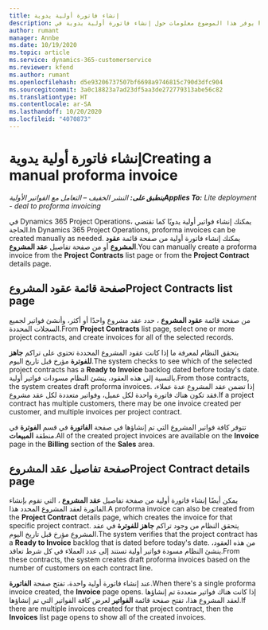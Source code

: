 ```yaml
---
title: إنشاء فاتورة أولية يدوية
description: يوفر هذا الموضوع معلومات حول إنشاء فاتورة أولية يدوية في Project Operations.
author: rumant
manager: Annbe
ms.date: 10/19/2020
ms.topic: article
ms.service: dynamics-365-customerservice
ms.reviewer: kfend
ms.author: rumant
ms.openlocfilehash: d5e93206737507bf6698a9746815c790d3dfc904
ms.sourcegitcommit: 3a0c18823a7ad23df5aa3de272779313abe56c82
ms.translationtype: HT
ms.contentlocale: ar-SA
ms.lasthandoff: 10/20/2020
ms.locfileid: "4070873"
---
```

# <a name="creating-a-manual-proforma-invoice"></a><span data-ttu-id="c59b0-103">إنشاء فاتورة أولية يدوية</span><span class="sxs-lookup"><span data-stu-id="c59b0-103">Creating a manual proforma invoice</span></span>

<span data-ttu-id="c59b0-104">_**ينطبق على:** النشر الخفيف – التعامل مع الفواتير الأولية_</span><span class="sxs-lookup"><span data-stu-id="c59b0-104">_**Applies To:** Lite deployment - deal to proforma invoicing_</span></span>

<span data-ttu-id="c59b0-105">في Dynamics 365 Project Operations، يمكنك إنشاء فواتير أولية يدويًا كما تقتضي الحاجة.</span><span class="sxs-lookup"><span data-stu-id="c59b0-105">In Dynamics 365 Project Operations, proforma invoices can be created manually as needed.</span></span> <span data-ttu-id="c59b0-106">يمكنك إنشاء فاتورة أولية من صفحة قائمة **عقود المشروع** أو من صفحة تفاصيل **عقد المشروع**.</span><span class="sxs-lookup"><span data-stu-id="c59b0-106">You can manually create a proforma invoice from the **Project Contracts** list page or from the **Project Contract** details page.</span></span>

##  <a name="project-contracts-list-page"></a><span data-ttu-id="c59b0-107">صفحة قائمة عقود المشروع</span><span class="sxs-lookup"><span data-stu-id="c59b0-107">Project Contracts list page</span></span>

<span data-ttu-id="c59b0-108">من صفحة قائمة **عقود المشروع** ، حدد عقد مشروع واحدًا أو أكثر، وأنشئ فواتير لجميع السجلات المحددة.</span><span class="sxs-lookup"><span data-stu-id="c59b0-108">From **Project Contracts** list page, select one or more project contracts, and create invoices for all of the selected records.</span></span>

<span data-ttu-id="c59b0-109">يتحقق النظام لمعرفة ما إذا كانت عقود المشروع المحددة تحتوي على تراكم **جاهز للفوترة** مؤرخ قبل تاريخ اليوم.</span><span class="sxs-lookup"><span data-stu-id="c59b0-109">The system checks to see which of the selected project contracts has a **Ready to Invoice** backlog  dated before today's date.</span></span> <span data-ttu-id="c59b0-110">بالنسبة إلى هذه العقود، ينشئ النظام مسودات فواتير أولية.</span><span class="sxs-lookup"><span data-stu-id="c59b0-110">From those contracts, the system creates draft proforma invoices.</span></span> <span data-ttu-id="c59b0-111">إذا تضمن عقد المشروع عدة عملاء، فقد تكون هناك فاتورة واحدة لكل عميل، وفواتير متعددة لكل عقد مشروع.</span><span class="sxs-lookup"><span data-stu-id="c59b0-111">If a project contract has multiple customers, there may be one invoice created per customer, and multiple invoices per project contract.</span></span>

<span data-ttu-id="c59b0-112">تتوفر كافة فواتير المشروع التي تم إنشاؤها في صفحة **الفاتورة** في قسم **الفوترة** في منطقة **المبيعات**.</span><span class="sxs-lookup"><span data-stu-id="c59b0-112">All of the created project invoices are available on the **Invoice** page in the **Billing** section of the **Sales** area.</span></span>

## <a name="project-contract-details-page"></a><span data-ttu-id="c59b0-113">صفحة تفاصيل عقد المشروع</span><span class="sxs-lookup"><span data-stu-id="c59b0-113">Project Contract details page</span></span>

<span data-ttu-id="c59b0-114">يمكن أيضًا إنشاء فاتورة أولية من صفحة تفاصيل **عقد المشروع** ، التي تقوم بإنشاء الفاتورة لعقد المشروع المحدد هذا.</span><span class="sxs-lookup"><span data-stu-id="c59b0-114">A proforma invoice can also be created from the **Project Contract** details page, which creates the invoice for that specific project contract.</span></span> <span data-ttu-id="c59b0-115">يتحقق النظام من وجود تراكم **جاهز للفوترة** في عقد المشروع مؤرخ قبل تاريخ اليوم.</span><span class="sxs-lookup"><span data-stu-id="c59b0-115">The system verifies that the project contract has a **Ready to Invoice** backlog that is dated before today's date.</span></span> <span data-ttu-id="c59b0-116">من هذه العقود، ينشئ النظام مسودة فواتير أولية تستند إلى عدد العملاء في كل شرط تعاقد.</span><span class="sxs-lookup"><span data-stu-id="c59b0-116">From these contracts, the system creates draft proforma invoices based on the number of customers on each contract line.</span></span>

<span data-ttu-id="c59b0-117">عند إنشاء فاتورة أولية واحدة، تفتح صفحة **الفاتورة**.</span><span class="sxs-lookup"><span data-stu-id="c59b0-117">When there's a single proforma invoice created, the **Invoice** page opens.</span></span> <span data-ttu-id="c59b0-118">إذا كانت هناك فواتير متعددة تم إنشاؤها لعقد المشروع هذا، تفتح صفحة قائمة **الفواتير** لعرض كافة الفواتير التي تم إنشاؤها.</span><span class="sxs-lookup"><span data-stu-id="c59b0-118">If there are multiple invoices created for that project contract, then the **Invoices** list page opens to show all of the created invoices.</span></span>
